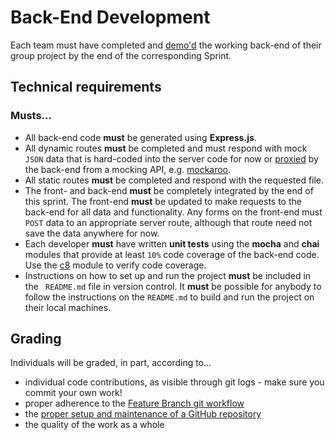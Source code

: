 # Back-End Development

Each team must have completed and [demo'd](https://knowledge.kitchen/content/courses/agile-development-and-devops/scrum/stakeholder-demos/) the working back-end of their group project by the end of the corresponding Sprint.

## Technical requirements

### Musts...

- All back-end code **must** be generated using **Express.js**.
- All dynamic routes **must** be completed and must respond with mock `JSON` data that is hard-coded into the server code for now or [proxied](https://knowledge.kitchen/content/courses/agile-development-and-devops/slides/express/#107) by the back-end from a mocking API, e.g. [mockaroo](https://mockaroo.com/).
- All static routes **must** be completed and respond with the requested file.
- The front- and back-end **must** be completely integrated by the end of this sprint. The front-end **must** be updated to make requests to the back-end for all data and functionality. Any forms on the front-end must `POST` data to an appropriate server route, although that route need not save the data anywhere for now.
- Each developer **must** have written **unit tests** using the **mocha** and **chai** modules that provide at least `10%` code coverage of the back-end code. Use the [c8](https://www.npmjs.com/package/c8) module to verify code coverage.
- Instructions on how to set up and run the project **must** be included in the ` README.md` file in version control. It **must** be possible for anybody to follow the instructions on the `README.md` to build and run the project on their local machines.

## Grading

Individuals will be graded, in part, according to...

- individual code contributions, as visible through git logs - make sure you commit your own work!
- proper adherence to the [Feature Branch git workflow](https://knowledge.kitchen/content/courses/agile-development-and-devops/slides/feature-branch-workflow/)
- the [proper setup and maintenance of a GitHub repository](./instructions-0c-project-setup.md)
- the quality of the work as a whole
